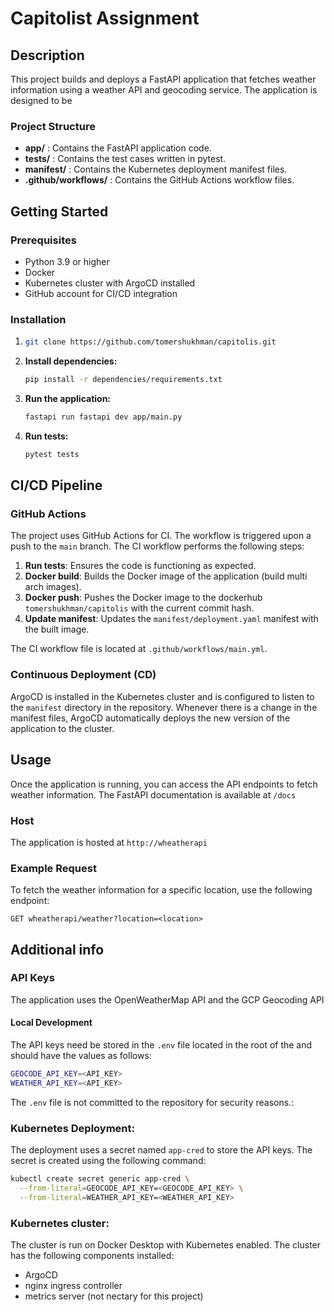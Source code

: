 
# Capitolist Assignment

## Description
This project builds and deploys a FastAPI application that fetches weather information using a weather API and geocoding service. The application is designed to be 

### Project Structure
- **app/** : Contains the FastAPI application code.
- **tests/** : Contains the test cases written in pytest.
- **manifest/** : Contains the Kubernetes deployment manifest files.
- **.github/workflows/** : Contains the GitHub Actions workflow files.

## Getting Started

### Prerequisites
- Python 3.9 or higher
- Docker
- Kubernetes cluster with ArgoCD installed
- GitHub account for CI/CD integration

### Installation

1. ```bash 
   git clone https://github.com/tomershukhman/capitolis.git
   ```
  
  

2. **Install dependencies:**
   ```bash
   pip install -r dependencies/requirements.txt
   ```

3. **Run the application:**
    ```bash
    fastapi run fastapi dev app/main.py 
   ```

1. **Run tests:**
   ```bash
   pytest tests
   ```

## CI/CD Pipeline

### GitHub Actions
The project uses GitHub Actions for CI. The workflow is triggered upon a push to the `main` branch. The CI workflow performs the following steps:

1. **Run tests**: Ensures the code is functioning as expected.
2. **Docker build**: Builds the Docker image of the application (build multi arch images).
3. **Docker push**: Pushes the Docker image to the dockerhub `tomershukhman/capitolis` with the current commit hash.
4. **Update manifest**: Updates the `manifest/deployment.yaml` manifest with the built image.

The CI workflow file is located at `.github/workflows/main.yml`.

### Continuous Deployment (CD)
ArgoCD is installed in the Kubernetes cluster and is configured to listen to the `manifest` directory in the repository. Whenever there is a change in the manifest files, ArgoCD automatically deploys the new version of the application to the cluster.

## Usage

Once the application is running, you can access the API endpoints to fetch weather information. The FastAPI documentation is available at `/docs`

### Host
The application is hosted at `http://wheatherapi`

### Example Request
To fetch the weather information for a specific location, use the following endpoint:

```http
GET wheatherapi/weather?location=<location>
```

## Additional info

### API Keys
The application uses the OpenWeatherMap API and the GCP Geocoding API
#### Local Development
 The API keys need be stored in the `.env` file located in the root of the
 and should have the values as follows:
 ```bash
GEOCODE_API_KEY=<API_KEY>
WEATHER_API_KEY=<API_KEY>
 ```
 
The `.env` file is not committed to the repository for security reasons.:

### Kubernetes Deployment:
The deployment uses a secret named ```app-cred``` to store the API keys. The secret is created using the following command:

```bash
kubectl create secret generic app-cred \
  --from-literal=GEOCODE_API_KEY=<GEOCODE_API_KEY> \
  --from-literal=WEATHER_API_KEY=<WEATHER_API_KEY>
```

### Kubernetes cluster:
The cluster is run on Docker Desktop with Kubernetes enabled.
The cluster has the following components installed:
- ArgoCD
- nginx ingress controller
- metrics server (not nectary for this project)


